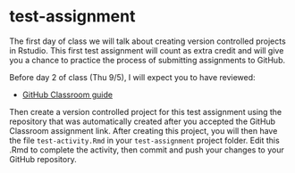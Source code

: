 # test-assignment
The first day of class we will talk about creating version controlled projects in Rstudio. This first test assignment will count as extra credit and will give you a chance to practice the process of submitting assignments to GitHub. 

Before day 2 of class (Thu 9/5), I will expect you to have reviewed: 

- [GitHub Classroom guide](https://github.com/jfiksel/github-classroom-for-students)

Then create a version controlled project for this test assignment using the repository that was automatically created after you accepted the GitHub Classroom assignment link. After creating this project, you will then have the file `test-activity.Rmd` in your `test-assignment` project folder. Edit this .Rmd to complete the activity, then commit and push your changes to your GitHub repository.

